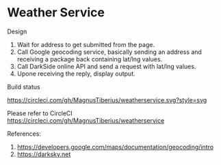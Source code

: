 # Weather Service

Design

1. Wait for address to get submitted from the page.
2. Call Google geocoding service, basically sending an address and receiving a package back containing lat/lng values.
3. Call DarkSide online API and send a request with lat/lng values.
4. Upone receiving the reply, display output.

Build status

https://circleci.com/gh/MagnusTiberius/weatherservice.svg?style=svg

Please refer to CircleCI https://circleci.com/gh/MagnusTiberius/weatherservice


References:
1. https://developers.google.com/maps/documentation/geocoding/intro
2. https://darksky.net
